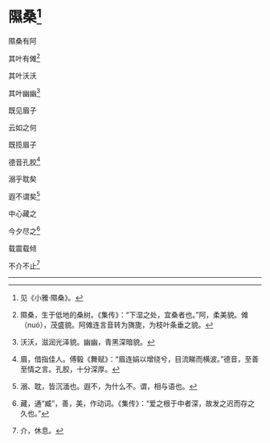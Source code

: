    

# 隰桑[^1]

隰桑有阿

其叶有傩[^2]

其叶沃沃

其叶幽幽[^3]

既见眉子

云如之何

既揽眉子

德音孔胶[^4]

溺乎耽矣

遐不谓矣[^5]

中心藏之

今夕尽之[^6]

载震载倾

不介不止[^7]

* * *

[^1]: 见《小雅·隰桑》。
[^2]: 隰桑，生于低地的桑树。《集传》：“下湿之处，宜桑者也。”阿，柔美貌。傩（nuó），茂盛貌。阿傩连言音转为旖旎，为枝叶条垂之貌。
[^3]: 沃沃，滋润光泽貌。幽幽，青黑深暗貌。
[^4]: 眉，借指佳人。傅毅《舞赋》：“眉连娟以增绕兮，目流睇而横波。”德音，至善至情之言。孔胶，十分深厚。
[^5]: 溺、耽，皆沉湎也。遐不，为什么不。谓，相与语也。
[^6]: 藏，通“臧”，善，美，作动词。《集传》：“爱之根于中者深，故发之迟而存之久也。”
[^7]: 介，休息。